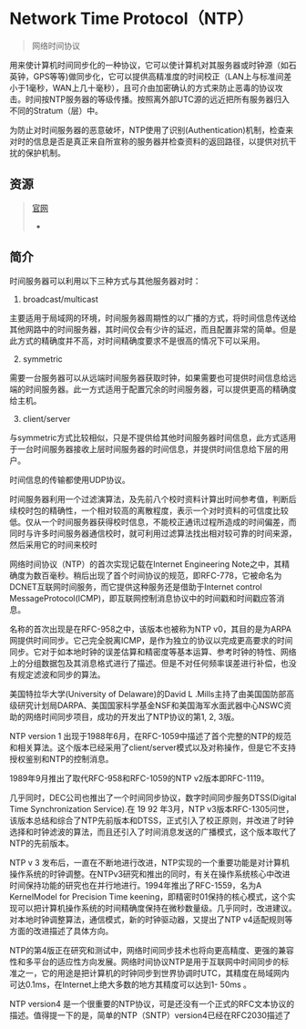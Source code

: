 
# Network Time Protocol（NTP）

> 网络时间协议

用来使计算机时间同步化的一种协议，它可以使计算机对其服务器或时钟源（如石英钟，GPS等等)做同步化，它可以提供高精准度的时间校正（LAN上与标准间差小于1毫秒，WAN上几十毫秒），且可介由加密确认的方式来防止恶毒的协议攻击。时间按NTP服务器的等级传播。按照离外部UTC源的远近把所有服务器归入不同的Stratum（层）中。

为防止对时间服务器的恶意破坏，NTP使用了识别(Authentication)机制，检查来对时的信息是否是真正来自所宣称的服务器并检查资料的返回路径，以提供对抗干扰的保护机制。

## 资源

> [官网](http://www.ntp.org/)
>
>  - [](http://support.ntp.org/bin/view/Servers/StratumOneTimeServers)


## 简介

时间服务器可以利用以下三种方式与其他服务器对时：

1. broadcast/multicast

主要适用于局域网的环境，时间服务器周期性的以广播的方式，将时间信息传送给其他网路中的时间服务器，其时间仅会有少许的延迟，而且配置非常的简单。但是此方式的精确度并不高，对时间精确度要求不是很高的情况下可以采用。

2. symmetric

需要一台服务器可以从远端时间服务器获取时钟，如果需要也可提供时间信息给远端的时间服务器。此一方式适用于配置冗余的时间服务器，可以提供更高的精确度给主机。

3. client/server

与symmetric方式比较相似，只是不提供给其他时间服务器时间信息，此方式适用于一台时间服务器接收上层时间服务器的时间信息，并提供时间信息给下层的用户。


时间信息的传输都使用UDP协议。

时间服务器利用一个过滤演算法，及先前八个校时资料计算出时间参考值，判断后续校时包的精确性，一个相对较高的离散程度，表示一个对时资料的可信度比较低。仅从一个时间服务器获得校时信息，不能校正通讯过程所造成的时间偏差，而同时与许多时间服务器通信校时，就可利用过滤算法找出相对较可靠的时间来源，然后采用它的时间来校时

网络时间协议（NTP）的首次实现记载在Internet Engineering Note之中，其精确度为数百毫秒。稍后出现了首个时间协议的规范，即RFC-778，它被命名为DCNET互联网时间服务，而它提供这种服务还是借助于Internet control MessageProtocol(ICMP)，即互联网控制消息协议中的时间戳和时间戳应答消息。

名称的首次出现是在RFC-958之中，该版本也被称为NTP v0，其目的是为ARPA网提供时间同步。它己完全脱离ICMP，是作为独立的协议以完成更高要求的时间同步。它对于如本地时钟的误差估算和精密度等基本运算、参考时钟的特性、网络上的分组数据包及其消息格式进行了描述。但是不对任何频率误差进行补偿，也没有规定滤波和同步的算法。

美国特拉华大学(University of Delaware)的David L .Mills主持了由美国国防部高级研究计划局DARPA、美国国家科学基金NSF和美国海军水面武器中心NSWC资助的网络时间同步项目，成功的开发出了NTP协议的第1, 2, 3版。

NTP version 1 出现于1988年6月，在RFC-1059中描述了首个完整的NTP的规范和相关算法。这个版本已经采用了client/server模式以及对称操作，但是它不支持授权鉴别和NTP的控制消息。

1989年9月推出了取代RFC-958和RFC-1059的NTP v2版本即RFC-1119。

几乎同时，DEC公司也推出了一个时间同步协议，数字时间同步服务DTSS(Digital Time Synchronization Service).在 19 92 年3月，NTP v3版本RFC-1305问世，该版本总结和综合了NTP先前版本和DTSS，正式引入了校正原则，并改进了时钟选择和时钟滤波的算法，而且还引入了时间消息发送的广播模式，这个版本取代了NTP的先前版本。

NTP v 3 发布后，一直在不断地进行改进，NTP实现的一个重要功能是对计算机操作系统的时钟调整。在NTPv3研究和推出的同时，有关在操作系统核心中改进时间保持功能的研究也在并行地进行。1994年推出了RFC-1559，名为A KernelModel for Precision Time keening，即精密时01保持的核心模式，这个实现可以把计算机操作系统的时间精确度保持在微秒数量级。几乎同时，改进建议。对本地时钟调整算法，通信模式，新的时钟驱动器，又提出了NTP v4适配规则等方面的改进描述了具体方向。

NTP的第4版正在研究和测试中，网络时间同步技术也将向更高精度、更强的兼容性和多平台的适应性方向发展。网络时间协议NTP是用于互联网中时间同步的标准之一，它的用途是把计算机的时钟同步到世界协调时UTC，其精度在局域网内可达0.1ms，在Internet上绝大多数的地方其精度可以达到1- 50ms 。

NTP version4 是一个很重要的NTP协议，可是还没有一个正式的RFC文本协议的描述。值得提一下的是，简单的NTP（SNTP）version4已经在RFC2030描述了
